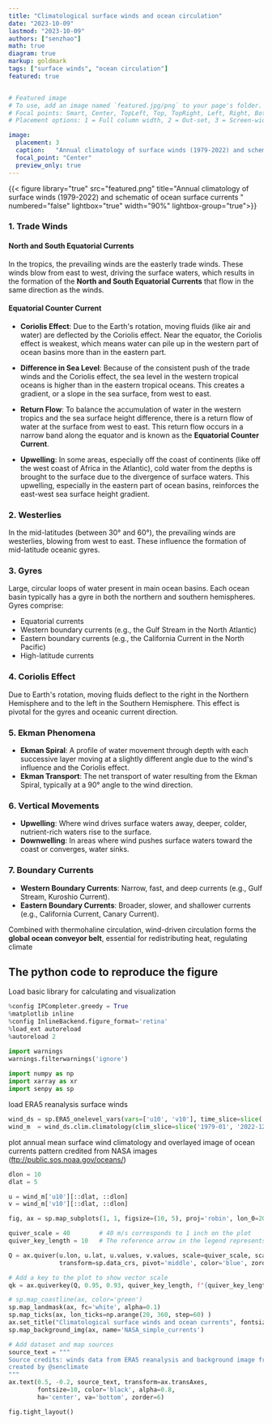 ```yaml
---
title: "Climatological surface winds and ocean circulation"
date: "2023-10-09"
lastmod: "2023-10-09"
authors: ["senzhao"]
math: true
diagram: true
markup: goldmark
tags: ["surface winds", "ocean circulation"]
featured: true


# Featured image
# To use, add an image named `featured.jpg/png` to your page's folder.
# Focal points: Smart, Center, TopLeft, Top, TopRight, Left, Right, BottomLeft, Bottom, BottomRight.
# Placement options: 1 = Full column width, 2 = Out-set, 3 = Screen-width.

image:
  placement: 3
  caption:   "Annual climatology of surface winds (1979-2022) and schematic of ocean surface currents"
  focal_point: "Center"
  preview_only: true
---
```



{{< figure library="true" src="featured.png" title="Annual climatology of surface winds (1979-2022) and schematic of ocean surface currents " numbered="false" lightbox="true" width="90%"  lightbox-group="true">}}


### 1. Trade Winds

#### North and South Equatorial Currents
In the tropics, the prevailing winds are the easterly trade winds. These winds blow from east to west, driving the surface waters, which results in the formation of the **North and South Equatorial Currents** that flow in the same direction as the winds.

#### Equatorial Counter Current

- **Coriolis Effect**: Due to the Earth's rotation, moving fluids (like air and water) are deflected by the Coriolis effect. Near the equator, the Coriolis effect is weakest, which means water can pile up in the western part of ocean basins more than in the eastern part.

- **Difference in Sea Level**: Because of the consistent push of the trade winds and the Coriolis effect, the sea level in the western tropical oceans is higher than in the eastern tropical oceans. This creates a gradient, or a slope in the sea surface, from west to east.

- **Return Flow**: To balance the accumulation of water in the western tropics and the sea surface height difference, there is a return flow of water at the surface from west to east. This return flow occurs in a narrow band along the equator and is known as the **Equatorial Counter Current**.

- **Upwelling**: In some areas, especially off the coast of continents (like off the west coast of Africa in the Atlantic), cold water from the depths is brought to the surface due to the divergence of surface waters. This upwelling, especially in the eastern part of ocean basins, reinforces the east-west sea surface height gradient.

### 2. Westerlies

In the mid-latitudes (between 30° and 60°), the prevailing winds are westerlies, blowing from west to east. These influence the formation of mid-latitude oceanic gyres.

### 3. Gyres 
Large, circular loops of water present in main ocean basins. Each ocean basin typically has a gyre in both the northern and southern hemispheres. Gyres comprise:
- Equatorial currents
- Western boundary currents (e.g., the Gulf Stream in the North Atlantic)
- Eastern boundary currents (e.g., the California Current in the North Pacific)
- High-latitude currents

### 4. Coriolis Effect 
Due to Earth's rotation, moving fluids deflect to the right in the Northern Hemisphere and to the left in the Southern Hemisphere. This effect is pivotal for the gyres and oceanic current direction.

### 5. Ekman Phenomena
- **Ekman Spiral**: A profile of water movement through depth with each successive layer moving at a slightly different angle due to the wind's influence and the Coriolis effect.
- **Ekman Transport**: The net transport of water resulting from the Ekman Spiral, typically at a 90° angle to the wind direction.

### 6. Vertical Movements
- **Upwelling**: Where wind drives surface waters away, deeper, colder, nutrient-rich waters rise to the surface.
- **Downwelling**: In areas where wind pushes surface waters toward the coast or converges, water sinks.

### 7. Boundary Currents
- **Western Boundary Currents**: Narrow, fast, and deep currents (e.g., Gulf Stream, Kuroshio Current).
- **Eastern Boundary Currents**: Broader, slower, and shallower currents (e.g., California Current, Canary Current).

Combined with thermohaline circulation, wind-driven circulation forms the **global ocean conveyor belt**, essential for redistributing heat, regulating climate



## The python code to reproduce the figure


Load basic library for calculating and visualization


```python
%config IPCompleter.greedy = True
%matplotlib inline
%config InlineBackend.figure_format='retina'
%load_ext autoreload
%autoreload 2

import warnings
warnings.filterwarnings('ignore')
    
import numpy as np
import xarray as xr
import senpy as sp
```

load ERA5 reanalysis surface winds


```python
wind_ds = sp.ERA5_onelevel_vars(vars=['u10', 'v10'], time_slice=slice('1979-01', '2022-12'))
wind_m  = wind_ds.clim.climatology(clim_slice=slice('1979-01', '2022-12')).mean('month').load()
```

plot annual mean surface wind climatology and overlayed image of ocean currents pattern credited from NASA images (ftp://public.sos.noaa.gov/oceans/)


```python
dlon = 10
dlat = 5

u = wind_m['u10'][::dlat, ::dlon]
v = wind_m['v10'][::dlat, ::dlon]

fig, ax = sp.map_subplots(1, 1, figsize=(10, 5), proj='robin', lon_0=200, aspect=1.2, layout='compressed')

quiver_scale = 40        # 40 m/s corresponds to 1 inch on the plot
quiver_key_length = 10   # The reference arrow in the legend represents 10 m/s

Q = ax.quiver(u.lon, u.lat, u.values, v.values, scale=quiver_scale, scale_units='inches',
              transform=sp.data_crs, pivot='middle', color='blue', zorder=5, alpha = 0.7)

# Add a key to the plot to show vector scale
qk = ax.quiverkey(Q, 0.95, 0.93, quiver_key_length, f"{quiver_key_length} m/s",  labelpos='N', coordinates='axes')

# sp.map_coastline(ax, color='green')
sp.map_landmask(ax, fc='white', alpha=0.1)
sp.map_ticks(ax, lon_ticks=np.arange(20, 360, step=60) )
ax.set_title("Climatological surface winds and ocean currents", fontsize=14, fontweight='bold')
sp.map_background_img(ax, name='NASA_simple_currents')

# Add dataset and map sources
source_text = """
Source credits: winds data from ERA5 reanalysis and background image from NASA images 
created by @senclimate
"""
ax.text(0.5, -0.2, source_text, transform=ax.transAxes, 
        fontsize=10, color='black', alpha=0.8, 
        ha='center', va='bottom', zorder=6)

fig.tight_layout()
```
